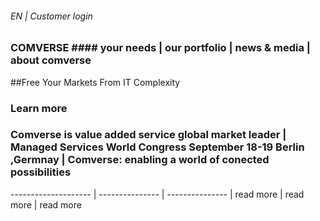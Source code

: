 ###### EN | Customer login
### COMVERSE        #### your needs | our portfolio | news & media | about comverse

##Free Your Markets From IT Complexity
### Learn more

### Comverse is value added service global market leader | Managed Services World Congress September 18-19 Berlin ,Germnay | Comverse: enabling a world of conected possibilities
-------------------- | --------------- | --------------- |
read more | read more | read more 